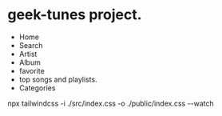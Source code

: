 # geek-tunes project.

- Home
- Search
- Artist
- Album
- favorite
- top songs and playlists.
- Categories


npx tailwindcss -i ./src/index.css -o ./public/index.css --watch